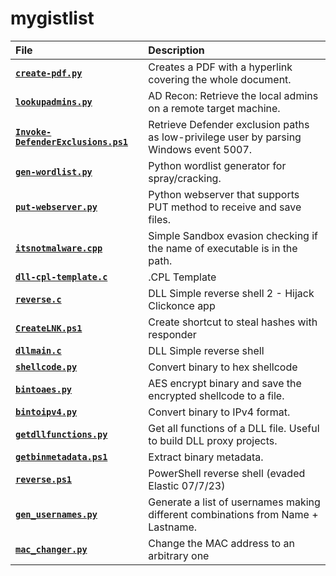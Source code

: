 # mygistlist

| File | Description |
|:-----|:------------|
| [**`create-pdf.py`**](https://gist.github.com/caueb/85ac1ace12036ef39b29fd22983ad199) | Creates a PDF with a hyperlink covering the whole document. |
| [**`lookupadmins.py`**](https://gist.github.com/caueb/3fb7e083bf888509a1999d96e7a4ae31) | AD Recon: Retrieve the local admins on a remote target machine. |
| [**`Invoke-DefenderExclusions.ps1`**](https://gist.github.com/caueb/1e2c6af5464bf06ae7f15292799d4b94) | Retrieve Defender exclusion paths as low-privilege user by parsing Windows event 5007. |
| [**`gen-wordlist.py`**](https://gist.github.com/caueb/3a1efe4a70134765c1308a2457507ce9) | Python wordlist generator for spray/cracking. |
| [**`put-webserver.py`**](https://gist.github.com/caueb/3a9a122e3da3d6a8aa73c63da4ecf75f) | Python webserver that supports PUT method to receive and save files. |
| [**`itsnotmalware.cpp`**](https://gist.github.com/caueb/ea6cbc96b52e22c4004ba49d511a2b4d) | Simple Sandbox evasion checking if the name of executable is in the path. |
| [**`dll-cpl-template.c`**](https://gist.github.com/caueb/5be3d374cdf11081e02dcb208de2cd78) | .CPL Template |
| [**`reverse.c`**](https://gist.github.com/caueb/152420c135b86f56dee17856888f7c8f) | DLL Simple reverse shell 2 - Hijack Clickonce app |
| [**`CreateLNK.ps1`**](https://gist.github.com/caueb/0442d9c04369459d3a6d0e167ee0a843) | Create shortcut to steal hashes with responder |
| [**`dllmain.c`**](https://gist.github.com/caueb/329d9e9939285fc05a24f623b58824d5) | DLL Simple reverse shell |
| [**`shellcode.py`**](https://gist.github.com/caueb/81c4b6b9cc89d9709cc5abc5e5beeb72) | Convert binary to hex shellcode |
| [**`bintoaes.py`**](https://gist.github.com/caueb/6fa10a0c95fb2ac7b694771354822eff) | AES encrypt binary and save the encrypted shellcode to a file. |
| [**`bintoipv4.py`**](https://gist.github.com/caueb/433afcc6c5dbfed34bd23cbefa5df2c0) | Convert binary to IPv4 format. |
| [**`getdllfunctions.py`**](https://gist.github.com/caueb/7c876927a5dd5ffe542bd06ea577d64c) | Get all functions of a DLL file. Useful to build DLL proxy projects. |
| [**`getbinmetadata.ps1`**](https://gist.github.com/caueb/eb0f49a90ca3532b3e04e6c65d7c2acd) | Extract binary metadata. |
| [**`reverse.ps1`**](https://gist.github.com/caueb/30aa1cb69cd5268af587bc4c3a3fc8f5) | PowerShell reverse shell (evaded Elastic 07/7/23)
| [**`gen_usernames.py`**](https://gist.github.com/caueb/cfb2753d07e8c08ae58a0bd4bc717c90) | Generate a list of usernames making different combinations from Name + Lastname. |
| [**`mac_changer.py`**](https://gist.github.com/caueb/c816fa77924a0a6b8821cdc04f36cb54) | Change the MAC address to an arbitrary one |

